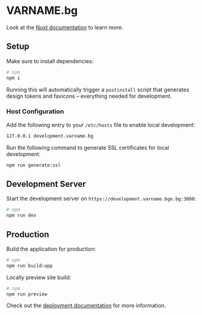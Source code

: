 # VARNAME.bg

Look at the [Nuxt documentation](https://nuxt.com/docs/getting-started/introduction) to learn more.

## Setup

Make sure to install dependencies:

```bash
# npm
npm i
```

Running this will automatically trigger a `postinstall` script that generates design tokens and favicons – everything needed for development.

### Host Configuration

Add the following entry to your `/etc/hosts` file to enable local development:

```bash
127.0.0.1 development.varname.bg
```

Run the following command to generate SSL certificates for local development:

```bash
npm run generate:ssl
```

## Development Server

Start the development server on `https://development.varname.bge.bg:3000`:

```bash
# npm
npm run dev
```

## Production

Build the application for production:

```bash
# npm
npm run build:app
```

Locally preview site build:

```bash
# npm
npm run preview
```

Check out the [deployment documentation](https://nuxt.com/docs/getting-started/deployment) for more information.
